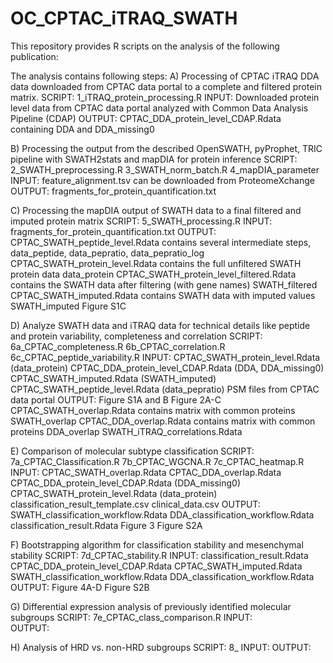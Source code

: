 # OC_CPTAC_iTRAQ_SWATH
This repository provides R scripts on the analysis of the following publication: 


The analysis contains following steps: 
A) Processing of CPTAC iTRAQ DDA data downloaded from CPTAC data portal to a complete and filtered protein matrix.
    SCRIPT: 1_iTRAQ_protein_processing.R
    INPUT:  Downloaded protein level data from CPTAC data portal analyzed with Common Data Analysis Pipeline (CDAP)
    OUTPUT: CPTAC_DDA_protein_level_CDAP.Rdata containing DDA and DDA_missing0
    
B) Processing the output from the described OpenSWATH, pyProphet, TRIC pipeline with SWATH2stats and mapDIA for protein inference
    SCRIPT: 2_SWATH_preprocessing.R 3_SWATH_norm_batch.R 4_mapDIA_parameter
    INPUT:  feature_alignment.tsv can be downloaded from ProteomeXchange
    OUTPUT: fragments_for_protein_quantification.txt
    
C) Processing the mapDIA output of SWATH data to a final filtered and imputed protein matrix
    SCRIPT: 5_SWATH_processing.R
    INPUT:  fragments_for_protein_quantification.txt
    OUTPUT: CPTAC_SWATH_peptide_level.Rdata contains several intermediate steps, data_peptide, data_pepratio, data_pepratio_log
            CPTAC_SWATH_protein_level.Rdata contains the full unfiltered SWATH protein data data_protein
            CPTAC_SWATH_protein_level_filtered.Rdata contains the SWATH data after filtering (with gene names) SWATH_filtered
            CPTAC_SWATH_imputed.Rdata contains SWATH data with imputed values SWATH_imputed
            Figure S1C
            
D) Analyze SWATH data and iTRAQ data for technical details like peptide and protein variability, completeness and correlation
    SCRIPT: 6a_CPTAC_completeness.R 6b_CPTAC_correlation.R 6c_CPTAC_peptide_variability.R
    INPUT:  CPTAC_SWATH_protein_level.Rdata (data_protein)
            CPTAC_DDA_protein_level_CDAP.Rdata (DDA, DDA_missing0)
            CPTAC_SWATH_imputed.Rdata (SWATH_imputed)
            CPTAC_SWATH_peptide_level.Rdata (data_pepratio)
            PSM files from CPTAC data portal
    OUTPUT: Figure S1A and B
            Figure 2A-C
            CPTAC_SWATH_overlap.Rdata contains matrix with common proteins SWATH_overlap
            CPTAC_DDA_overlap.Rdata contains matrix with common proteins DDA_overlap
            SWATH_iTRAQ_correlations.Rdata
            
E) Comparison of molecular subtype classification
    SCRIPT: 7a_CPTAC_Classification.R 7b_CPTAC_WGCNA.R 7c_CPTAC_heatmap.R
    INPUT:  CPTAC_SWATH_overlap.Rdata
            CPTAC_DDA_overlap.Rdata
            CPTAC_DDA_protein_level_CDAP.Rdata (DDA_missing0)
            CPTAC_SWATH_protein_level.Rdata (data_protein)
            classification_result_template.csv
            clinical_data.csv
    OUTPUT: SWATH_classification_workflow.Rdata
            DDA_classification_workflow.Rdata
            classification_result.Rdata
            Figure 3
            Figure S2A
            
F) Bootstrapping algorithm for classification stability and mesenchymal stability
    SCRIPT: 7d_CPTAC_stability.R 
    INPUT:  classification_result.Rdata
            CPTAC_DDA_protein_level_CDAP.Rdata
            CPTAC_SWATH_imputed.Rdata
            SWATH_classification_workflow.Rdata
            DDA_classification_workflow.Rdata
    OUTPUT: Figure 4A-D
            Figure S2B

G) Differential expression analysis of previously identified molecular subgroups
    SCRIPT: 7e_CPTAC_class_comparison.R
    INPUT:  
    OUTPUT:
    
H) Analysis of HRD vs. non-HRD subgroups
    SCRIPT: 8_
    INPUT:
    OUTPUT:
